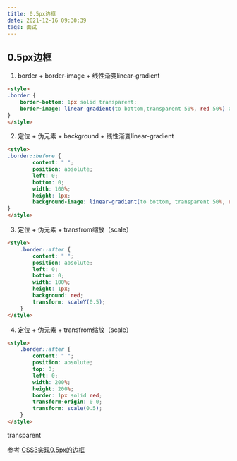 ```yaml
---
title: 0.5px边框
date: 2021-12-16 09:30:39
tags: 面试
---
```


## 0.5px边框




1. border + border-image + 线性渐变linear-gradient

```html
<style>
.border {
	border-bottom: 1px solid transparent;
	border-image: linear-gradient(to bottom,transparent 50%, red 50%) 0 0 100%/1px 0;
}
</style>
```

2. 定位 + 伪元素 + background + 线性渐变linear-gradient

```html
<style>
.border::before {
        content: " ";
        position: absolute;
        left: 0;
        bottom: 0;
        width: 100%;
        height: 1px;
        background-image: linear-gradient(to bottom, transparent 50%, red 50%);
}
</style>
```

3. 定位 + 伪元素 + transfrom缩放（scale）

```html
<style>
    .border::after {
        content: " ";
        position: absolute;
        left: 0;
        bottom: 0;
        width: 100%;
        height: 1px;
        background: red;
        transform: scaleY(0.5);
    }
</style>
```

4. 定位 + 伪元素 + transfrom缩放（scale）

```html
<style>
    .border::after {
    	content: " ";
        position: absolute;
        top: 0;
        left: 0;
        width: 200%;
        height: 200%;
        border: 1px solid red;
        transform-origin: 0 0;
        transform: scale(0.5);
    }
</style>
```

transparent

参考
[CSS3实现0.5px的边框](https://segmentfault.com/a/1190000020640155)